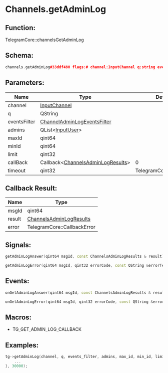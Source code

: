 # Channels.getAdminLog

## Function:

TelegramCore::channelsGetAdminLog

## Schema:

```c++
channels.getAdminLog#33ddf480 flags:# channel:InputChannel q:string events_filter:flags.0?ChannelAdminLogEventsFilter admins:flags.1?Vector<InputUser> max_id:long min_id:long limit:int = channels.AdminLogResults;
```
## Parameters:

|Name|Type|Default|
|----|----|-------|
|channel|[InputChannel](../../types/inputchannel.md)||
|q|QString||
|eventsFilter|[ChannelAdminLogEventsFilter](../../types/channeladminlogeventsfilter.md)||
|admins|QList&lt;[InputUser](../../types/inputuser.md)&gt;||
|maxId|qint64||
|minId|qint64||
|limit|qint32||
|callBack|Callback&lt;[ChannelsAdminLogResults](../../types/channelsadminlogresults.md)&gt;|0|
|timeout|qint32|TelegramCore::timeOut()|

## Callback Result:

|Name|Type|
|----|----|
|msgId|qint64|
|result|[ChannelsAdminLogResults](../../types/channelsadminlogresults.md)|
|error|TelegramCore::CallbackError|

## Signals:

```c++
getAdminLogAnswer(qint64 msgId, const ChannelsAdminLogResults & result)
```
```c++
getAdminLogError(qint64 msgId, qint32 errorCode, const QString &errorText)
```

## Events:

```c++
onGetAdminLogAnswer(qint64 msgId, const ChannelsAdminLogResults & result)
```
```c++
onGetAdminLogError(qint64 msgId, qint32 errorCode, const QString &errorText)
```

## Macros:

* TG_GET_ADMIN_LOG_CALLBACK

## Examples:

```c++
tg->getAdminLog(channel, q, events_filter, admins, max_id, min_id, limit, [=](TG_GET_ADMIN_LOG_CALLBACK){
    ...
}, 30000);
```
